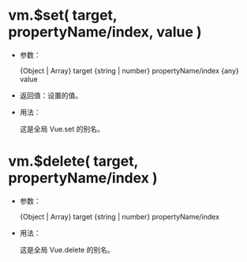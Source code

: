 # vm.$set( target, propertyName/index, value )

* 参数：

  {Object | Array} target
  {string | number} propertyName/index
  {any} value
* 返回值：设置的值。

* 用法：

  这是全局 Vue.set 的别名。


# vm.$delete( target, propertyName/index )
* 参数：

  {Object | Array} target
  {string | number} propertyName/index
* 用法：

  这是全局 Vue.delete 的别名。
